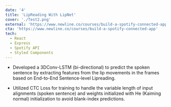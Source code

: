 ```yaml
---
date: '4'
title: 'LipReading With LipNet'
cover: './Test2.png'
external: 'https://www.newline.co/courses/build-a-spotify-connected-app'
cta: 'https://www.newline.co/courses/build-a-spotify-connected-app'
tech:
  - React
  - Express
  - Spotify API
  - Styled Components
---
```


- Developed a 3DConv-LSTM (bi-directional) to predict the spoken sentence by extracting features from the lip movements in the frames based on End-to-End Sentence-level Lipreading.

- Utilized CTC Loss for training to handle the variable length of input alignments (spoken sentence) and weights initialized with He (Kaiming normal) initialization to avoid blank-index predictions.